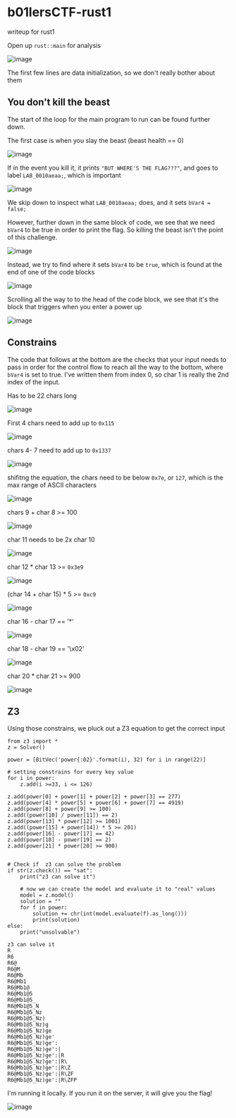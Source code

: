 # b01lersCTF-rust1
writeup for rust1

Open up `rust::main` for analysis

![image](https://user-images.githubusercontent.com/7328587/165008653-b3c2da5f-d431-4883-95c7-d052367b48fc.png)

The first few lines are data initialization, so we don't really bother about them

You don't kill the beast
---

The start of the loop for the main program to run can be found further down.

The first case is when you slay the beast (beast health == 0)

![image](https://user-images.githubusercontent.com/7328587/165008754-d0e060ce-e11f-4790-b9ec-597a07a4e74b.png)

If in the event you kill it, it prints `"BUT WHERE'S THE FLAG???"`, and goes to label `LAB_0010aeaa;`, which is important

![image](https://user-images.githubusercontent.com/7328587/165008892-0ef315cf-35d9-493a-b82f-0b924ed6d5f5.png)

We skip down to inspect what `LAB_0010aeaa;` does, and it sets `bVar4 = false;`

However, further down in the same block of code, we see that we need `bVar4` to be true in order to print the flag. So killing the beast isn't the point of this challenge.

![image](https://user-images.githubusercontent.com/7328587/165009055-4363296f-65f8-4072-8151-2ffa89a3d958.png)

Instead, we try to find where it sets `bVar4` to be `true`, which is found at the end of one of the code blocks

![image](https://user-images.githubusercontent.com/7328587/165009242-98b7d8ec-015e-4cc9-a479-4f6a26e43bd7.png)

Scrolling all the way to to the head of the code block, we see that it's the block that triggers when you enter a power up

![image](https://user-images.githubusercontent.com/7328587/165009355-277e16b2-cb4e-4278-850b-e45f7bb12c2b.png)

Constrains
---

The code that follows at the bottom are the checks that your input needs to pass in order for the control flow to reach all the way to the bottom, where `bVar4` is set to true. I've written them from index 0, so char 1 is really the 2nd index of the input.

Has to be 22 chars long

![image](https://user-images.githubusercontent.com/7328587/165009595-2e75e12d-69ed-4ec1-a298-9085892185d5.png)

First 4 chars need to add up to `0x115`

![image](https://user-images.githubusercontent.com/7328587/165009629-9f44b35a-7e2b-48a0-8282-f3c5072755dd.png)

chars 4- 7 need to add up to `0x1337`

![image](https://user-images.githubusercontent.com/7328587/165009694-1165a504-36d8-47ae-9b1c-512c676e2253.png)

shifitng the equation, the chars need to be below `0x7e`, or `127`, which is the max range of ASCII characters

![image](https://user-images.githubusercontent.com/7328587/165009732-dd2a9ea3-8650-4104-bda5-83364fa7ce08.png)

chars 9 + char 8  >= 100

![image](https://user-images.githubusercontent.com/7328587/165009846-e4bf9701-0f12-4c86-b16c-0a5e8a0e05cc.png)

char 11 needs to be 2x char 10

![image](https://user-images.githubusercontent.com/7328587/165009891-33863b22-0c0b-4e9b-84a8-4570731e9298.png)

char 12 * char 13  >= `0x3e9`

![image](https://user-images.githubusercontent.com/7328587/165009965-72187e8c-ec8d-463b-bd74-5c428eeead4e.png)

(char 14 + char 15) * 5  >= `0xc9`

![image](https://user-images.githubusercontent.com/7328587/165010020-5e315fb2-5467-4e0e-9e0d-d6dce00ac6cd.png)

char 16 - char 17 == '*'

![image](https://user-images.githubusercontent.com/7328587/165010092-2ac0bec9-e2e5-4b4e-a8d3-a6d9180597dc.png)

char 18 - char 19 == '\x02'

![image](https://user-images.githubusercontent.com/7328587/165010250-52b7c894-9864-4947-91f5-50481f933725.png)

char 20 * char 21 >= 900

![image](https://user-images.githubusercontent.com/7328587/165010322-3f54bd1a-8d71-4271-acd8-7ed0da335636.png)

Z3
---

Using those constrains, we pluck out a Z3 equation to get the correct input

```
from z3 import *
z = Solver()

power = [BitVec('power{:02}'.format(i), 32) for i in range(22)]

# setting constrains for every key value
for i in power:
    z.add(i >=33, i <= 126)

z.add(power[0] + power[1] + power[2] + power[3] == 277)
z.add(power[4] * power[5] + power[6] + power[7] == 4919)
z.add(power[8] + power[9] >= 100)
z.add((power[10] / power[11]) == 2)
z.add(power[13] * power[12] >= 1001)
z.add((power[15] + power[14]) * 5 >= 201)
z.add(power[16] - power[17] == 42)
z.add(power[18] - power[19] == 2)
z.add(power[21] * power[20] >= 900)


# Check if  z3 can solve the problem
if str(z.check()) == "sat":
    print("z3 can solve it")

    # now we can create the model and evaluate it to "real" values
    model = z.model()
    solution = ""
    for f in power:
        solution += chr(int(model.evaluate(f).as_long()))
        print(solution)
else:
    print("unsolvable")
```

```
z3 can solve it
R
R6
R6@
R6@M
R6@Mb
R6@Mb1
R6@Mb1@
R6@Mb1@5
R6@Mb1@5_
R6@Mb1@5_N
R6@Mb1@5_Nz
R6@Mb1@5_Nz)
R6@Mb1@5_Nz)g
R6@Mb1@5_Nz)ge
R6@Mb1@5_Nz)ge'
R6@Mb1@5_Nz)ge':
R6@Mb1@5_Nz)ge':|
R6@Mb1@5_Nz)ge':|R
R6@Mb1@5_Nz)ge':|R\
R6@Mb1@5_Nz)ge':|R\Z
R6@Mb1@5_Nz)ge':|R\ZF
R6@Mb1@5_Nz)ge':|R\ZFP
```

I'm running it locally. If you run it on the server, it will give you the flag!

![image](https://user-images.githubusercontent.com/7328587/165010786-8765229a-5bdc-498b-b41d-c22030f85ba7.png)
